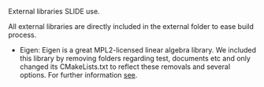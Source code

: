 External libraries SLIDE use. 

All external libraries are directly included in the external folder to ease build process. 

* Eigen: Eigen is a great MPL2-licensed linear algebra library. We included this library by removing folders regarding test, documents etc and only changed its CMakeLists.txt to reflect these removals and several options. For further information [see](http://eigen.tuxfamily.org/index.php?title=Licensing_FAQ).